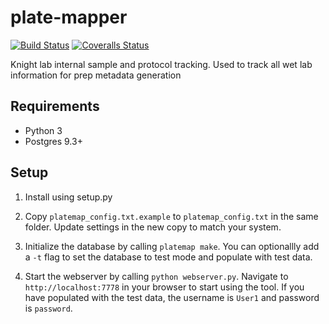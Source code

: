 plate-mapper
============

[![Build Status](https://travis-ci.org/squirrelo/plate-mapper.svg?branch=master)](https://travis-ci.org/squirrelo/plate-mapper)
[![Coveralls Status](https://coveralls.io/repos/squirrelo/plate-mapper/badge.png?branch=master)](https://coveralls.io/r/squirrelo/plate-mapper)

Knight lab internal sample and protocol tracking. Used to track all wet lab information for prep metadata generation

Requirements
------------
 - Python 3
 - Postgres 9.3+

 Setup
 -----
 1) Install using setup.py
 
 2) Copy `platemap_config.txt.example` to `platemap_config.txt` in the same folder. Update settings in the new copy to match your system.
 
 2) Initialize the database by calling `platemap make`. You can optionallly add a `-t` flag to set the database to test mode and populate with test data.
 
 3) Start the webserver by calling `python webserver.py`. Navigate to `http://localhost:7778` in your browser to start using the tool. If you have populated with the test data, the username is `User1` and password is `password`. 
